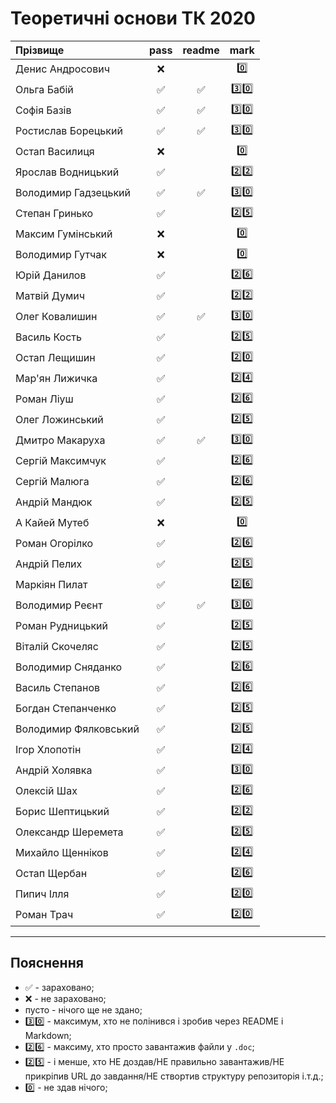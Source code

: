 # Теоретичні основи ТК 2020

| Прізвище              | pass | readme | mark |
| :-------------------- |:----:| :-----:| :---:|
| Денис Андросович |:x:||:zero:|
| Ольга Бабій |:white_check_mark:|:white_check_mark:|:three::zero:|
| Софія Базів |:white_check_mark:|:white_check_mark:|:three::zero:|
| Ростислав Борецький |:white_check_mark:|:white_check_mark:|:three::zero:|
| Остап Василиця |:x:||:zero:|
| Ярослав Водницький |:white_check_mark:||:two::two:|
| Володимир Гадзецький |:white_check_mark:|:white_check_mark:|:three::zero:|
| Степан Гринько |:white_check_mark:||:two::five:|
| Максим Гумінський |:x:||:zero:|
| Володимир Гутчак |:x:||:zero:|
| Юрій Данилов |:white_check_mark:||:two::six:|
| Матвій Думич |:white_check_mark:||:two::two:|
| Олег Ковалишин |:white_check_mark:|:white_check_mark:|:three::zero:|
| Василь Кость |:white_check_mark:||:two::five:|
| Остап Лещишин |:white_check_mark:||:two::zero:|
| Мар'ян Лижичка |:white_check_mark:||:two::four:|
| Роман Ліуш |:white_check_mark:||:two::six:|
| Олег Ложинський |:white_check_mark:||:two::five:|
| Дмитро Макаруха |:white_check_mark:|:white_check_mark:|:three::zero:|
| Сергій Максимчук |:white_check_mark:||:two::six:|
| Сергій Малюга |:white_check_mark:||:two::six:|
| Андрій Мандюк |:white_check_mark:||:two::five:|
| А Кайей Мутеб |:x:||:zero:|
| Роман Огорілко |:white_check_mark:||:two::six:|
| Андрій Пелих |:white_check_mark:||:two::five:|
| Маркіян Пилат |:white_check_mark:||:two::six:|
| Володимир Реєнт |:white_check_mark:|:white_check_mark:|:three::zero:|
| Роман Рудницький |:white_check_mark:||:two::five:|
| Віталій Скочеляс |:white_check_mark:||:two::five:|
| Володимир Сняданко |:white_check_mark:||:two::six:|
| Василь Степанов |:white_check_mark:||:two::six:|
| Богдан Степанченко |:white_check_mark:||:two::five:|
| Володимир Фялковський |:white_check_mark:||:two::five:|
| Ігор Хлопотін |:white_check_mark:||:two::four:|
| Андрій Холявка |:white_check_mark:||:three::zero:|
| Олексій Шах |:white_check_mark:||:two::six:|
| Борис Шептицький |:white_check_mark:||:two::two:|
| Олександр Шеремета |:white_check_mark:||:two::five:|
| Михайло Щенніков |:white_check_mark:||:two::four:|
| Остап Щербан |:white_check_mark:||:two::six:|
| Пипич Ілля |:white_check_mark:||:two::zero:|
| Роман Трач |:white_check_mark:||:two::zero:|



---
## Пояснення
- :white_check_mark: - зараховано;
- :x: - не зараховано;
- пусто - нічого ще не здано;
- :three::zero: - максимум, хто не полінився і зробив через README і Markdown;
- :two::six: - максиму, хто просто завантажив файли у `.doc`;
- :two::five: - і менше, хто НЕ доздав/НЕ правильно завантажив/НЕ прикріпив URL до завдання/НЕ створтив структуру репозиторія і.т.д.;
- :zero: - не здав нічого;


